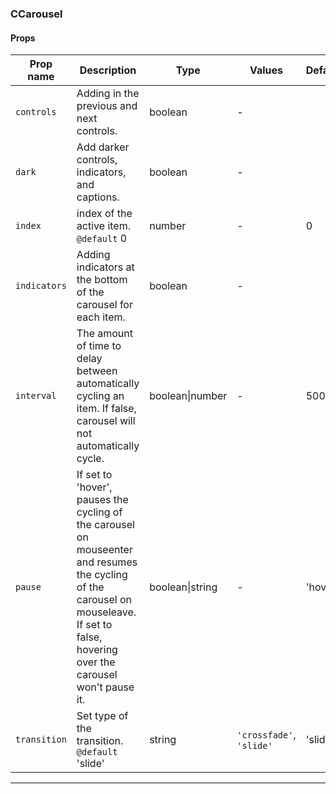 ### CCarousel

#### Props

| Prop name               | Description                                                                                                                                                                            | Type            | Values                   | Default |
| ----------------------- | -------------------------------------------------------------------------------------------------------------------------------------------------------------------------------------- | --------------- | ------------------------ | ------- |
| <code>controls</code>   | Adding in the previous and next controls.                                                                                                                                              | boolean         | -                        |         |
| <code>dark</code>       | Add darker controls, indicators, and captions.                                                                                                                                         | boolean         | -                        |         |
| <code>index</code>      | index of the active item.<br/>`@default` 0                                                                                                                                             | number          | -                        | 0       |
| <code>indicators</code> | Adding indicators at the bottom of the carousel for each item.                                                                                                                         | boolean         | -                        |         |
| <code>interval</code>   | The amount of time to delay between automatically cycling an item. If false, carousel will not automatically cycle.                                                                    | boolean\|number | -                        | 5000    |
| <code>pause</code>      | If set to 'hover', pauses the cycling of the carousel on mouseenter and resumes the cycling of the carousel on mouseleave. If set to false, hovering over the carousel won't pause it. | boolean\|string | -                        | 'hover' |
| <code>transition</code> | Set type of the transition.<br/>`@default` 'slide'                                                                                                                                     | string          | `'crossfade'`, `'slide'` | 'slide' |

---
